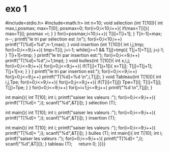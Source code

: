 # exo 1
#include<stdio.h>
#include<math.h>
int n=10;
void sélection (int T[10]){
int max,i,posmax;
max=T[0];
posmax=0;
for(i=0;i<10;i++){
if(max<T[i]){
max=T[i];
posmax =i;
}
}
for(i=posmax;i<10;i++){
T[i]=T[i+1];
}
T[n-1]=max;
n--;
printf("le tri par sélection est :\n");
for(i=0;i<10;i++)
printf("T[%d]=%d",n-1,max);
}
void insertion (int T[10]){
int i,j,tmp;
for(i=0;i<=9;i++){
tmp=T[i];
j=i-1;
while(j>=1 && T[j]>tmp){
T[j+1]=T[j];
j=j-1;
}
T[i+1]=tmp;
}
printf("le tri par insertion est:");
for(i=0;i<=9;i++)
printf("T[%d]=%d",i+1,tmp);
}
void bulles(int T[10]){
int x,i,j;
for(i=0;i<=9;i++){
for(j=0;j<=9;j++){
if(T[j]<T[j+1]){
x=T[j];
T[j]=T[j+1];
T[j+1]=x;
}
}
}
printf("le tri par insertion est:");
for(i=0;i<=9;i++)
for(j=0;j<=9;j++)
printf("T[%d]=%d \n",i,T[j]);
}
void Tableau(int T[10]){
int i,j,Tpe;
for(i=0;i<=9;i++){
for(j=0;j<=9;j++){
if(T[i]<T[j])
Tpe=T[i];
T[i]=T[j];
T[j]=Tpe;
}
}
for(i=0;i<=9;i++)
for(j=i+1;j<=9;j++)
printf("%d \n",T[j]);
}


int main(){
int T[10];
int i;
printf("saiser les valeurs :");
for(i=0;i<=9;i++){
printf("T[%d]= ",i);
scanf("%d",&T[i]);
}
sélection (T);

int main(){
int T[10];
int i;
printf("saiser les valeurs :");
for(i=0;i<=9;i++){
printf("T[%d]= ",i);
scanf("%d",&T[i]);
}
insertion (T);

int main(){
int T[10];
int i;
printf("saiser les valeurs :");
for(i=0;i<=9;i++){
printf("T[%d]= ",i);
scanf("%d",&T[i]);
}
bulles (T);
int main(){
int T[10];
int i;
printf("saiser les valeurs :");
for(i=0;i<=9;i++){
printf("T[%d]= ",i);
scanf("%d",&T[i]);
}
tableau (T);
    return 0;
}}}}

